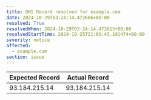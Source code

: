 ```yaml
---
title: DNS Record resolved for example.com
date: 2024-10-29T03:24:14.472606+00:00
resolved: True
resolvedWhen: 2024-10-29T03:24:14.472613+00:00
resolvedStartTime: 2024-10-25T21:09:43.191474+00:00
severity: notice
affected:
  - example.com
section: issue
---
```


| Expected Record  | Actual Record  |
|------------------|----------------|
| 93.184.215.14 | 93.184.215.14 |
